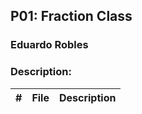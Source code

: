 ## P01: Fraction Class 
### Eduardo Robles
### Description: 

|  #  |  File  |  Description  |
| :---: | ---------------- | -------------------------------------------------- |

